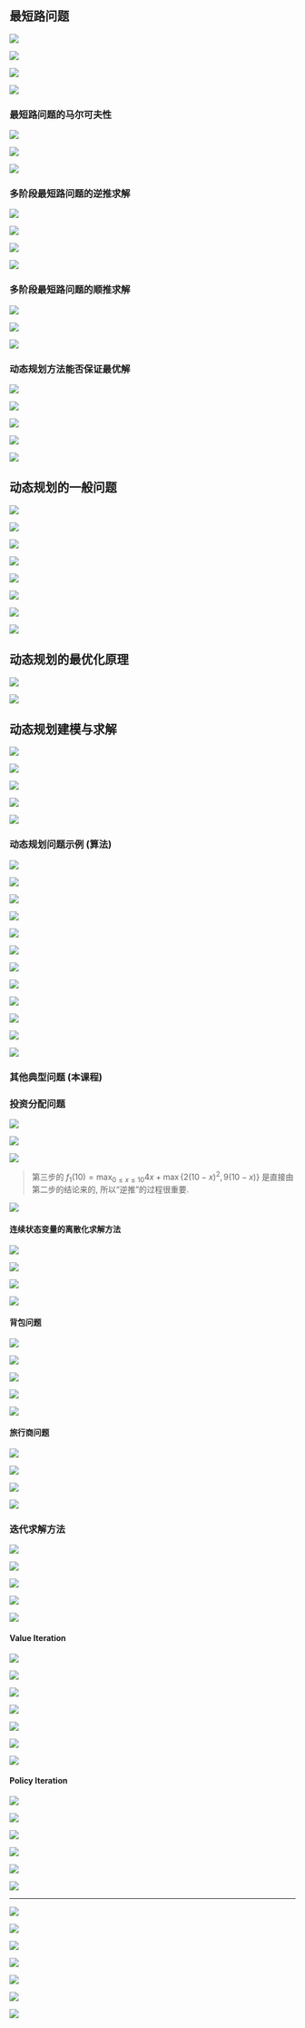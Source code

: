 
## 最短路问题

![](_assets/OR%20Slides-8%202023_page-0004.jpg)

![](_assets/OR%20Slides-8%202023_page-0005.jpg)

![](_assets/OR%20Slides-8%202023_page-0006.jpg)

![](_assets/OR%20Slides-8%202023_page-0007.jpg)

### 最短路问题的马尔可夫性

![](_assets/OR%20Slides-8%202023_page-0008.jpg)

![](_assets/OR%20Slides-8%202023_page-0009.jpg)

![](_assets/OR%20Slides-8%202023_page-0010.jpg)

### 多阶段最短路问题的逆推求解

![](_assets/OR%20Slides-8%202023_page-0011.jpg)

![](_assets/OR%20Slides-8%202023_page-0012.jpg)

![](_assets/OR%20Slides-8%202023_page-0013.jpg)

![](_assets/OR%20Slides-8%202023_page-0014.jpg)

### 多阶段最短路问题的顺推求解

![](_assets/OR%20Slides-8%202023_page-0015.jpg)

![](_assets/OR%20Slides-8%202023_page-0016.jpg)

![](_assets/OR%20Slides-8%202023_page-0017.jpg)

### 动态规划方法能否保证最优解

![](_assets/OR%20Slides-8%202023_page-0018.jpg)

![](_assets/OR%20Slides-8%202023_page-0019.jpg)

![](_assets/OR%20Slides-8%202023_page-0020.jpg)

![](_assets/OR%20Slides-8%202023_page-0021.jpg)

![](_assets/OR%20Slides-8%202023_page-0022.jpg)

## 动态规划的一般问题

![](_assets/OR%20Slides-8%202023_page-0024.jpg)

![](_assets/OR%20Slides-8%202023_page-0025.jpg)

![](_assets/OR%20Slides-8%202023_page-0026.jpg)

![](_assets/OR%20Slides-8%202023_page-0027.jpg)

![](_assets/OR%20Slides-8%202023_page-0028.jpg)

![](_assets/OR%20Slides-8%202023_page-0029.jpg)

![](_assets/OR%20Slides-8%202023_page-0030.jpg)

![](_assets/OR%20Slides-8%202023_page-0031.jpg)

## 动态规划的最优化原理

![](_assets/OR%20Slides-8%202023_page-0033.jpg)

![](_assets/OR%20Slides-8%202023_page-0034.jpg)


## 动态规划建模与求解

![](_assets/OR%20Slides-8%202023_page-0036.jpg)

![](_assets/OR%20Slides-8%202023_page-0037.jpg)

![](_assets/OR%20Slides-8%202023_page-0038.jpg)

![](_assets/OR%20Slides-8%202023_page-0039.jpg)

![](_assets/OR%20Slides-8%202023_page-0040.jpg)

### 动态规划问题示例 (算法)

![](_assets/OR%20Slides-8%202023_page-0041.jpg)

![](_assets/OR%20Slides-8%202023_page-0042.jpg)

![](_assets/OR%20Slides-8%202023_page-0043.jpg)

![](_assets/OR%20Slides-8%202023_page-0044.jpg)

![](_assets/OR%20Slides-8%202023_page-0045.jpg)

![](_assets/OR%20Slides-8%202023_page-0046.jpg)

![](_assets/OR%20Slides-8%202023_page-0047.jpg)

![](_assets/OR%20Slides-8%202023_page-0048.jpg)

![](_assets/OR%20Slides-8%202023_page-0049.jpg)

![](_assets/OR%20Slides-8%202023_page-0050.jpg)

![](_assets/OR%20Slides-8%202023_page-0051.jpg)

![](_assets/OR%20Slides-8%202023_page-0052.jpg)

### 其他典型问题 (本课程)


### 投资分配问题

![](_assets/OR%20Slides-8%202023_page-0054.jpg)

![](_assets/OR%20Slides-8%202023_page-0055.jpg)

![](_assets/OR%20Slides-8%202023_page-0056.jpg)

>第三步的 $f_1(10)=\max _{0 \leq x \leq 10} 4 x+\max \left\{2(10-x)^2, 9(10-x)\right\}$ 是直接由第二步的结论来的, 所以“逆推”的过程很重要.

![](_assets/OR%20Slides-8%202023_page-0057.jpg)

#### 连续状态变量的离散化求解方法

![](_assets/OR%20Slides-8%202023_page-0058.jpg)

![](_assets/OR%20Slides-8%202023_page-0059.jpg)

![](_assets/OR%20Slides-8%202023_page-0060.jpg)

![](_assets/OR%20Slides-8%202023_page-0061.jpg)

#### 背包问题

![](_assets/OR%20Slides-8%202023_page-0062.jpg)

![](_assets/OR%20Slides-8%202023_page-0063.jpg)

![](_assets/OR%20Slides-8%202023_page-0064.jpg)

![](_assets/OR%20Slides-8%202023_page-0065.jpg)

![](_assets/OR%20Slides-8%202023_page-0066.jpg)

#### 旅行商问题

![](_assets/OR%20Slides-8%202023_page-0067.jpg)

![](_assets/OR%20Slides-8%202023_page-0068.jpg)

![](_assets/OR%20Slides-8%202023_page-0069.jpg)

![](_assets/OR%20Slides-8%202023_page-0070.jpg)
### 迭代求解方法

![](_assets/OR%20Slides-8%202023_page-0072.jpg)

![](_assets/OR%20Slides-8%202023_page-0073.jpg)

![](_assets/OR%20Slides-8%202023_page-0074.jpg)

![](_assets/OR%20Slides-8%202023_page-0075.jpg)

![](_assets/OR%20Slides-8%202023_page-0076.jpg)

#### Value Iteration

![](_assets/OR%20Slides-8%202023_page-0078.jpg)

![](_assets/OR%20Slides-8%202023_page-0079.jpg)

![](_assets/OR%20Slides-8%202023_page-0080.jpg)

![](_assets/OR%20Slides-8%202023_page-0081.jpg)

![](_assets/OR%20Slides-8%202023_page-0082.jpg)

![](_assets/OR%20Slides-8%202023_page-0083.jpg)

![](_assets/OR%20Slides-8%202023_page-0084.jpg)

#### Policy Iteration

![](_assets/OR%20Slides-8%202023_page-0086.jpg)

![](_assets/OR%20Slides-8%202023_page-0087.jpg)

![](_assets/OR%20Slides-8%202023_page-0088.jpg)

![](_assets/OR%20Slides-8%202023_page-0089.jpg)

![](_assets/OR%20Slides-8%202023_page-0090.jpg)

![](_assets/OR%20Slides-8%202023_page-0091.jpg)

-----

![](_assets/OR%20Slides-8%202023_page-0093.jpg)

![](_assets/OR%20Slides-8%202023_page-0094.jpg)

![](_assets/OR%20Slides-8%202023_page-0095.jpg)

![](_assets/OR%20Slides-8%202023_page-0096.jpg)

![](_assets/OR%20Slides-8%202023_page-0097.jpg)

![](_assets/OR%20Slides-8%202023_page-0098.jpg)

![](_assets/OR%20Slides-8%202023_page-0099.jpg)






























